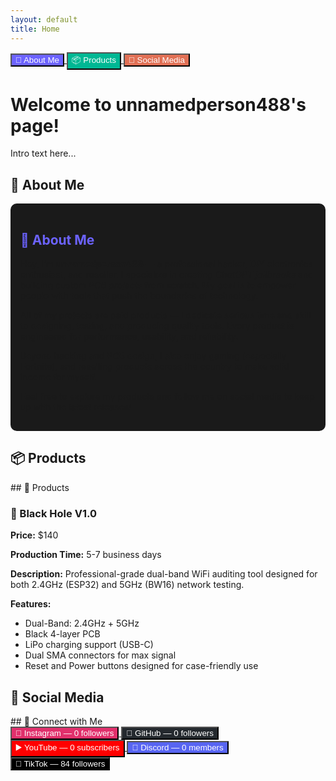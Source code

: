 ```yaml
---
layout: default
title: Home
---
```


<section class="button-row" style="margin-bottom: 2rem;">
  <a href="#about">
    <button style="background-color:#6c63ff; color:white;">
      🧑 About Me
    </button>
  </a>
  <a href="#products">
    <button style="background-color:#00b894; color:white;">
      📦 Products
    </button>
  </a>
  <a href="#social">
    <button style="background-color:#e17055; color:white;">
      🔗 Social Media
    </button>
  </a>
</section>

# Welcome to unnamedperson488's page!

Intro text here...

<!-- Later in the file -->

## 🧑 About Me
<section id="about">
  <section style="background-color: #1a1a1a; padding: 1rem; border-radius: 10px; box-shadow: 0 0 12px rgba(255,255,255,0.05);">
  
  <h2 style="color: #6c63ff;">🧑 About Me</h2>
  
  <p>
    Hey, I’m <strong>unnamedperson488</strong> — a professional hacker, DIY electronics enthusiast, and reseller.  
    I specialize in creating <em>ChatGPT jailbreaks</em> and building custom <em>PCB projects</em> from scratch.  
    My goal is to empower people with tools that push the boundaries of technology.
  </p>
  
  <p>
    All of my projects are paid products — I dedicate serious time and skill to designing, testing, and producing quality tools.  
    Every product is engineered for performance, usability, and reliability.
  </p>
  
  <p>
    Beyond hacking and PCB design, I also enjoy gaming (especially Fortnite), and reselling products across the country to make solid income for myself.
  </p>

  <p>
    Feel free to explore my products and follow me on social media to keep up with the latest releases!
  </p>
</section>

</section>

## 📦 Products
<section id="products">
  ## 🛒 Products

<section>
  <article style="margin-bottom: 1.5rem;">
    <h3>🌌 Black Hole V1.0</h3>
    <p><strong>Price:</strong> $140</p>
    <p><strong>Production Time:</strong> 5-7 business days</p>
    <p><strong>Description:</strong> Professional-grade dual-band WiFi auditing tool designed for both 2.4GHz (ESP32) and 5GHz (BW16) network testing.</p>
    <p><strong>Features:</strong></p>
    <ul>
      <li>Dual-Band: 2.4GHz + 5GHz</li>
      <li>Black 4-layer PCB</li>
      <li>LiPo charging support (USB-C)</li>
      <li>Dual SMA connectors for max signal</li>
      <li>Reset and Power buttons designed for case-friendly use</li>
    </ul>
  </article>

  <!-- Add more products here in the future -->
</section>

</section>

## 🔗 Social Media
<section id="social">
  ## 🔗 Connect with Me

<section>
  <div class="button-row">
    <a href="https://www.instagram.com/unnamedperson488" target="_blank" rel="noopener noreferrer">
      <button style="background-color:#E1306C; color:white;">
        <span class="emoji">📸</span> Instagram — 0 followers
      </button>
    </a>
    <a href="https://github.com/unnamedperson488" target="_blank" rel="noopener noreferrer">
      <button style="background-color:#24292e; color:white;">
        <span class="emoji">🐙</span> GitHub — 0 followers
      </button>
    </a>
    <a href="https://youtube.com/@unnamedperson488" target="_blank" rel="noopener noreferrer">
      <button style="background-color:#FF0000; color:white;">
        <span class="emoji">▶️</span> YouTube — 0 subscribers
      </button>
    </a>
    <a href="https://discord.gg/yourdiscordserver" target="_blank" rel="noopener noreferrer">
      <button style="background-color:#5865F2; color:white;">
        <span class="emoji">💬</span> Discord — 0 members
      </button>
    </a>
    <a href="https://www.tiktok.com/@unnamedperson488" target="_blank" rel="noopener noreferrer">
      <button style="background-color:#000000; color:white;">
        <span class="emoji">🎵</span> TikTok — 84 followers
      </button>
    </a>
  </div>
</section>

</section>
